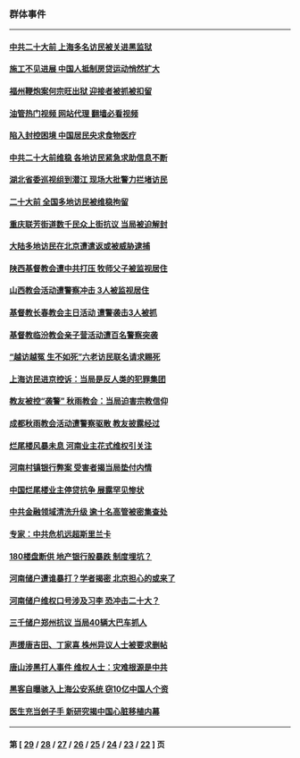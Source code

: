 ### 群体事件
---
#### [中共二十大前 上海多名访民被关进黑监狱](../../pages/ncid279/n13829500.md?09260845) 
#### [施工不见进展 中国人抵制房贷运动悄然扩大](../../pages/ncid279/n13828435.md?09260845) 
#### [福州鞭炮案何宗旺出狱 迎接者被抓被扣留](../../pages/ncid279/n13824304.md?09260845) 
#### [油管热门视频 网站代理 翻墙必看视频](http://209.222.30.114:81/youtube.html?09260845)
#### [陷入封控困境 中国居民央求食物医疗](../../pages/ncid279/n13823589.md?09260845) 
#### [中共二十大前维稳 各地访民紧急求助信息不断](../../pages/ncid279/n13822888.md?09260845) 
#### [湖北省委巡视组到潜江 现场大批警力拦堵访民](../../pages/ncid279/n13820243.md?09260845) 
#### [二十大前 全国多地访民被维稳拘留](../../pages/ncid279/n13819431.md?09260845) 
#### [重庆联芳街道数千民众上街抗议 当局被迫解封](../../pages/ncid279/n13812220.md?09260845) 
#### [大陆多地访民在北京遭遣返或被威胁逮捕](../../pages/ncid279/n13812104.md?09260845) 
#### [陕西基督教会遭中共打压 牧师父子被监视居住](../../pages/ncid279/n13811611.md?09260845) 
#### [山西教会活动遭警察冲击 3人被监视居住](../../pages/ncid279/n13808966.md?09260845) 
#### [基督教长春教会主日活动 遭警袭击3人被抓](../../pages/ncid279/n13806935.md?09260845) 
#### [基督教临汾教会亲子营活动遭百名警察突袭](../../pages/ncid279/n13806527.md?09260845) 
#### [“越访越冤 生不如死”六老访民联名请求赐死](../../pages/ncid279/n13805907.md?09260845) 
#### [上海访民进京控诉：当局是反人类的犯罪集团](../../pages/ncid279/n13803858.md?09260845) 
#### [教友被控“袭警” 秋雨教会：当局迫害宗教信仰](../../pages/ncid279/n13803563.md?09260845) 
#### [成都秋雨教会活动遭警察驱散 教友披露经过](../../pages/ncid279/n13802541.md?09260845) 
#### [烂尾楼风暴未息 河南业主花式维权引关注](../../pages/ncid279/n13794519.md?09260845) 
#### [河南村镇银行弊案 受害者揭当局垫付内情](../../pages/ncid279/n13791990.md?09260845) 
#### [中国烂尾楼业主停贷抗争 展露罕见惨状](../../pages/ncid279/n13787794.md?09260845) 
#### [中共金融领域清洗升级 逾十名高管被密集查处](../../pages/ncid279/n13782694.md?09260845) 
#### [专家：中共危机远超斯里兰卡](../../pages/ncid279/n13782248.md?09260845) 
#### [180楼盘断供 地产银行股暴跌 制度埋坑？](../../pages/ncid279/n13780778.md?09260845) 
#### [河南储户遭谁暴打？学者揭密 北京担心的或来了](../../pages/ncid279/n13779407.md?09260845) 
#### [河南储户维权口号涉及习李 恐冲击二十大？](../../pages/ncid279/n13778148.md?09260845) 
#### [三千储户郑州抗议 当局40辆大巴车抓人](../../pages/ncid279/n13777593.md?09260845) 
#### [声援唐吉田、丁家喜 株州异议人士被要求删帖](../../pages/ncid279/n13775534.md?09260845) 
#### [唐山涉黑打人事件 维权人士：灾难根源是中共](../../pages/ncid279/n13773534.md?09260845) 
#### [黑客自曝骇入上海公安系统 窃10亿中国人个资](../../pages/ncid279/n13773395.md?09260845) 
#### [医生充当刽子手 新研究揭中国心脏移植内幕](../../pages/ncid279/n13772291.md?09260845) 

---
#### 第 [ [29](./29.md?09260845) / [28](./28.md?09260845) / [27](./27.md?09260845) / [26](./26.md?09260845) / [25](./25.md?09260845) / [24](./24.md?09260845) / [23](./23.md?09260845) / [22](./22.md?09260845) ] 页
